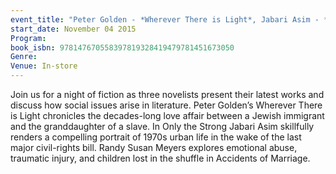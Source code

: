 ```yaml
---
event_title: "Peter Golden - *Wherever There is Light*, Jabari Asim - *Only the Strong*, Randy Susan Meyers - *Accidents of Marriage*"
start_date: November 04 2015
Program: 
book_isbn: 978147670558397819328419479781451673050
Genre: 
Venue: In-store
---
```

Join us for a night of fiction as three novelists present their latest works and discuss how social issues arise in literature. Peter Golden’s Wherever There is Light chronicles the decades-long love affair between a Jewish immigrant and the granddaughter of a slave. In Only the Strong Jabari Asim skillfully renders a compelling portrait of 1970s urban life in the wake of the last major civil-rights bill. Randy Susan Meyers explores emotional abuse, traumatic injury, and children lost in the shuffle in Accidents of Marriage.
